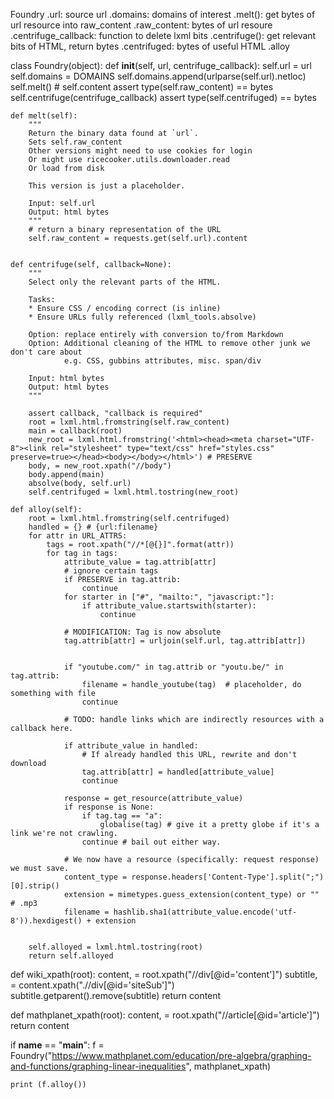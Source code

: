 Foundry
    .url: source url
    .domains: domains of interest
    .melt(): get bytes of url resource into raw_content
    .raw_content: bytes of url resoure
    .centrifuge_callback: function to delete lxml bits
    .centrifuge(): get relevant bits of HTML, return bytes
    .centrifuged: bytes of useful HTML
    .alloy

class Foundry(object):
    def __init__(self, url, centrifuge_callback):
        self.url = url
        self.domains = DOMAINS
        self.domains.append(urlparse(self.url).netloc)
        self.melt() # self.content
        assert type(self.raw_content) == bytes
        self.centrifuge(centrifuge_callback)
        assert type(self.centrifuged) == bytes

    def melt(self):
        """
        Return the binary data found at `url`.
        Sets self.raw_content
        Other versions might need to use cookies for login
        Or might use ricecooker.utils.downloader.read
        Or load from disk

        This version is just a placeholder.

        Input: self.url
        Output: html bytes
        """
        # return a binary representation of the URL
        self.raw_content = requests.get(self.url).content


    def centrifuge(self, callback=None):
        """
        Select only the relevant parts of the HTML.

        Tasks:
        * Ensure CSS / encoding correct (is inline)
        * Ensure URLs fully referenced (lxml_tools.absolve)

        Option: replace entirely with conversion to/from Markdown
        Option: Additional cleaning of the HTML to remove other junk we don't care about
                e.g. CSS, gubbins attributes, misc. span/div

        Input: html bytes
        Output: html bytes
        """

        assert callback, "callback is required"
        root = lxml.html.fromstring(self.raw_content)
        main = callback(root)
        new_root = lxml.html.fromstring('<html><head><meta charset="UTF-8"><link rel="stylesheet" type="text/css" href="styles.css" preserve=true></head><body></body></html>') # PRESERVE
        body, = new_root.xpath("//body")
        body.append(main)
        absolve(body, self.url)
        self.centrifuged = lxml.html.tostring(new_root)

    def alloy(self):
        root = lxml.html.fromstring(self.centrifuged)
        handled = {} # {url:filename}
        for attr in URL_ATTRS:
            tags = root.xpath("//*[@{}]".format(attr))
            for tag in tags:
                attribute_value = tag.attrib[attr]
                # ignore certain tags
                if PRESERVE in tag.attrib:
                    continue
                for starter in ["#", "mailto:", "javascript:"]:
                    if attribute_value.startswith(starter):
                        continue

                # MODIFICATION: Tag is now absolute
                tag.attrib[attr] = urljoin(self.url, tag.attrib[attr])


                if "youtube.com/" in tag.attrib or "youtu.be/" in tag.attrib:
                    filename = handle_youtube(tag)  # placeholder, do something with file
                    continue

                # TODO: handle links which are indirectly resources with a callback here.

                if attribute_value in handled:
                    # If already handled this URL, rewrite and don't download
                    tag.attrib[attr] = handled[attribute_value]
                    continue

                response = get_resource(attribute_value)
                if response is None:
                    if tag.tag == "a":
                        globalise(tag) # give it a pretty globe if it's a link we're not crawling.
                    continue # bail out either way.

                # We now have a resource (specifically: request response) we must save.
                content_type = response.headers['Content-Type'].split(";")[0].strip()
                extension = mimetypes.guess_extension(content_type) or "" # .mp3
                filename = hashlib.sha1(attribute_value.encode('utf-8')).hexdigest() + extension


        self.alloyed = lxml.html.tostring(root)
        return self.alloyed


def wiki_xpath(root):
    content, = root.xpath("//div[@id='content']")
    subtitle, = content.xpath(".//div[@id='siteSub']")
    subtitle.getparent().remove(subtitle)
    return content

def mathplanet_xpath(root):
    content, = root.xpath("//article[@id='article']")
    return content

if __name__ == "__main__":
    f = Foundry("https://www.mathplanet.com/education/pre-algebra/graphing-and-functions/graphing-linear-inequalities",
                mathplanet_xpath)

    print (f.alloy())

